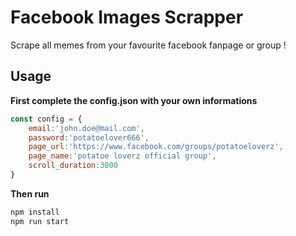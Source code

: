 # Facebook Images Scrapper

Scrape all memes from your favourite facebook fanpage or group !

## Usage

**First complete the config.json with your own informations**

```js
const config = {
    email:'john.doe@mail.com',
    password:'potatoelover666',
    page_url:'https://www.facebook.com/groups/potatoeloverz',
    page_name:'potatoe loverz official group',
    scroll_duration:3000
}

```
**Then run**
```bash
npm install
npm run start
```
